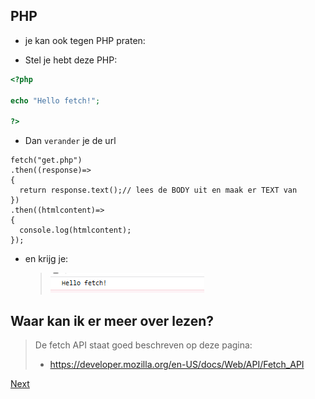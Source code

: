 


## PHP

- je kan ook tegen PHP praten:

- Stel je hebt deze PHP:
```PHP
<?php 

echo "Hello fetch!";

?>
```

- Dan `verander` je de url
```JS
fetch("get.php")
.then((response)=>
{
  return response.text();// lees de BODY uit en maak er TEXT van
})
.then((htmlcontent)=>
{
  console.log(htmlcontent);
});
```

- en krijg je:
    > ![](img/fetchphp.PNG)



## Waar kan ik er meer over lezen?

> De fetch API staat goed beschreven op deze pagina:
> - https://developer.mozilla.org/en-US/docs/Web/API/Fetch_API


<a href="03 Fetch8.md" >Next</a>

